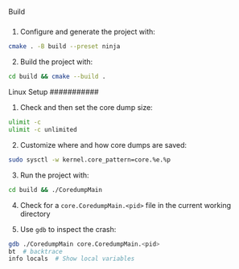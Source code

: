 Build
#####

1. Configure and generate the project with:

```sh
cmake . -B build --preset ninja
```

2. Build the project with:

```sh
cd build && cmake --build .
```

Linux Setup
###########

1. Check and then set the core dump size:

```sh
ulimit -c
ulimit -c unlimited
```

2. Customize where and how core dumps are saved:

```sh
sudo sysctl -w kernel.core_pattern=core.%e.%p
```

3. Run the project with:

```sh
cd build && ./CoredumpMain
```

4. Check for a `core.CoredumpMain.<pid>` file in the current working directory

5. Use `gdb` to inspect the crash:

```sh
gdb ./CoredumpMain core.CoredumpMain.<pid>
bt  # backtrace
info locals  # Show local variables
```

